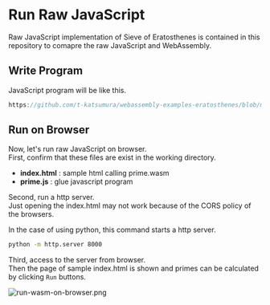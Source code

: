 # Run Raw JavaScript

Raw JavaScript implementation of Sieve of Eratosthenes is contained in this repository to comapre the raw JavaScript and WebAssembly.

## Write Program

JavaScript program will be like this.

```javascript reference
https://github.com/t-katsumura/webassembly-examples-eratosthenes/blob/main/raw-javascript/prime.js
```

## Run on Browser

Now, let's run raw JavaScript on browser.  
First, confirm that these files are exist in the working directory.

-   **index.html** : sample html calling prime.wasm
-   **prime.js** : glue javascript program

Second, run a http server.  
Just opening the index.html may not work because of the CORS policy of the browsers.

In the case of using python, this command starts a http server.

```bash title="Run a http server"
python -m http.server 8000
```

Third, access to the server from browser.  
Then the page of sample index.html is shown and primes can be calculated by clicking `Run` buttons.

![run-wasm-on-browser.png](./img/run-wasm-on-browser.png)

